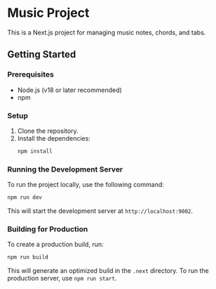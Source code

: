 # Music Project

This is a Next.js project for managing music notes, chords, and tabs.

## Getting Started

### Prerequisites

- Node.js (v18 or later recommended)
- npm

### Setup

1.  Clone the repository.
2.  Install the dependencies:
    ```bash
    npm install
    ```

### Running the Development Server

To run the project locally, use the following command:

```bash
npm run dev
```

This will start the development server at `http://localhost:9002`.

### Building for Production

To create a production build, run:

```bash
npm run build
```

This will generate an optimized build in the `.next` directory. To run the production server, use `npm run start`.

